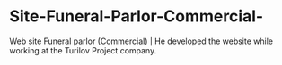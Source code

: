 # Site-Funeral-Parlor-Commercial-
Web site Funeral parlor (Commercial) | He developed the website while working at the Turilov Project company.
